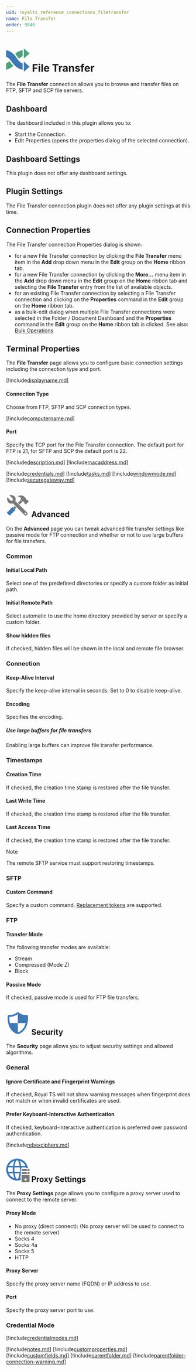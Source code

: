 ```yaml
---
uid: royalts_reference_connections_filetransfer
name: File Transfer
order: 9940
---
```


# ![](/r2021/images/RoyalTS/Plugins/Connections/FileTransfer/SVG_PluginIcon_32.svg#img_header) File Transfer
The **File Transfer** connection allows you to browse and transfer files on FTP, SFTP and SCP file servers.

## Dashboard
The dashboard included in this plugin allows you to:
- Start the Connection.
- Edit Properties (opens the properties dialog of the selected connection).

## Dashboard Settings
This plugin does not offer any dashboard settings.

## Plugin Settings
The File Transfer connection plugin does not offer any plugin settings at this time.

## Connection Properties
The File Transfer connection Properties dialog is shown:
- for a new File Transfer connection by clicking the **File Transfer** menu item in the **Add** drop down menu in the **Edit** group on the **Home** ribbon tab.
- for a new File Transfer connection by clicking the **More...** menu item in the **Add** drop down menu in the **Edit** group on the **Home** ribbon tab and selecting the **File Transfer** entry from the list of available objects.
- for an existing File Transfer connection by selecting a File Transfer connection and clicking on the **Properties** command in the **Edit** group on the **Home** ribbon tab.
- as a bulk-edit dialog when multiple File Transfer connections were selected in the Folder / Document Dashboard and the **Properties** command in the **Edit** group on the **Home** ribbon tab is clicked.  See also: [Bulk Operations](xref:royalts_tutorials_bulk)

## Terminal Properties
The **File Transfer** page allows you to configure basic connection settings including the connection type and port.

[!include[displayname.md](~/royalts/_shared/displayname.md)]

#### Connection Type
Choose from FTP, SFTP and SCP connection types.

[!include[computername.md](~/royalts/_shared/computername.md)]

#### Port
Specify the TCP port for the File Transfer connection. The default port for FTP is 21, for SFTP and SCP the default port is 22.

[!include[description.md](~/royalts/_shared/description.md)]
[!include[macaddress.md](~/royalts/_shared/macaddress.md)]

[!include[credentials.md](~/royalts/_shared/credentials.md)]
[!include[tasks.md](~/royalts/_shared/tasks.md)]
[!include[windowmode.md](~/royalts/_shared/windowmode.md)]
[!include[securegateway.md](~/royalts/_shared/securegateway.md)]

## ![](/r2021/images/RoyalTS/Plugins/Connections/FileTransfer/SVG_Tools_32.svg#img_header) Advanced
On the **Advanced** page you can tweak advanced file transfer settings like passive mode for FTP connection and whether or not to use large buffers for file transfers.

### Common
#### Initial Local Path
Select one of the predefined directories or specify a custom folder as initial path.

#### Initial Remote Path
Select automatic to use the home directory provided by server or specify a custom folder.

#### Show hidden files
If checked, hidden files will be shown in the local and remote file browser.

### Connection
#### Keep-Alive Interval
Specify the keep-alive interval in seconds. Set to 0 to disable keep-alive.

#### Encoding
Specifies the encoding.

##### Use large buffers for file transfers
Enabling large buffers can improve file transfer performance.

### Timestamps
#### Creation Time
If checked, the creation time stamp is restored after the file transfer.

#### Last Write Time
If checked, the creation time stamp is restored after the file transfer.

#### Last Access Time
If checked, the creation time stamp is restored after the file transfer.

> [!Note]
> The remote SFTP service must support restoring timestamps.

### SFTP
#### Custom Command
Specify a custom command. [Replacement tokens](xref:royalts_advanced_tokens) are supported.

### FTP
#### Transfer Mode
The following transfer modes are available:
- Stream
- Compressed (Mode Z)
- Block

#### Passive Mode
If checked, passive mode is used for FTP file transfers.

## ![](/r2021/images/RoyalTS/Plugins/Connections/FileTransfer/SVG_PageSecurity_32.svg#img_header) Security
The **Security** page allows you to adjust security settings and allowed algorithms.

### General
#### Ignore Certificate and Fingerprint Warnings
If checked, Royal TS will not show warning messages when fingerprint does not match or when invalid certificates are used.

#### Prefer Keyboard-Interactive Authentication
If checked, keyboard-interactive authentication is preferred over password authentication.

[!include[rebexciphers.md](~/royalts/_shared/rebexciphers.md)]

## ![](/r2021/images/RoyalTS/Plugins/Connections/FileTransfer/SVG_Proxy_32.svg#img_header) Proxy Settings
The **Proxy Settings** page allows you to configure a proxy server used to connect to the remote server.

#### Proxy Mode
- No proxy (direct connect): (No proxy server will be used to connect to the remote server)
- Socks 4
- Socks 4a
- Socks 5
- HTTP

#### Proxy Server
Specify the proxy server name (FQDN) or IP address to use.

#### Port
Specify the proxy server port to use.

### Credential Mode
[!include[credentialmodes.md](~/royalts/_shared/credentialmodes.md)]

[!include[notes.md](~/royalts/_shared/notes.md)]
[!include[customproperties.md](~/royalts/_shared/customproperties.md)]
[!include[customfields.md](~/royalts/_shared/customfields.md)]
[!include[parentfolder.md](~/royalts/_shared/parentfolder.md)]
[!include[parentfolder-connection-warning.md](~/royalts/_shared/parentfolder-connection-warning.md)]
